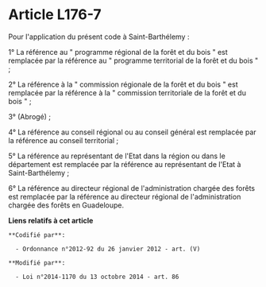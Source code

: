 # Article L176-7

Pour l'application du présent code à Saint-Barthélemy :

1° La référence au " programme régional de la forêt et du bois " est remplacée par la référence au " programme territorial de
la forêt et du bois " ;

2° La référence à la " commission régionale de la forêt et du bois " est remplacée par la référence à la " commission
territoriale de la forêt et du bois " ;

3° (Abrogé) ;

4° La référence au conseil régional ou au conseil général est remplacée par la référence au conseil territorial ;

5° La référence au représentant de l'Etat dans la région ou dans le département est remplacée par la référence au
représentant de l'Etat à Saint-Barthélemy ;

6° La référence au directeur régional de l'administration chargée des forêts est remplacée par la référence au directeur
régional de l'administration chargée des forêts en Guadeloupe.

**Liens relatifs à cet article**

	**Codifié par**:

	  - Ordonnance n°2012-92 du 26 janvier 2012 - art. (V)

	**Modifié par**:

	  - Loi n°2014-1170 du 13 octobre 2014 - art. 86
